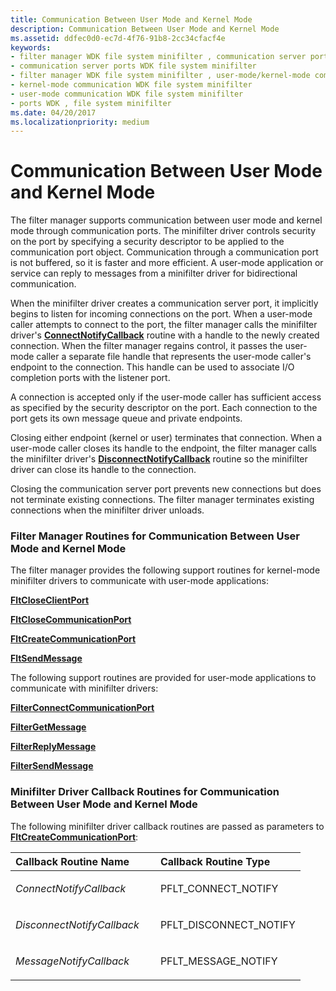 ```yaml
---
title: Communication Between User Mode and Kernel Mode
description: Communication Between User Mode and Kernel Mode
ms.assetid: ddfec0d0-ec7d-4f76-91b8-2cc34cfacf4e
keywords:
- filter manager WDK file system minifilter , communication server ports
- communication server ports WDK file system minifilter
- filter manager WDK file system minifilter , user-mode/kernel-mode communication
- kernel-mode communication WDK file system minifilter
- user-mode communication WDK file system minifilter
- ports WDK , file system minifilter
ms.date: 04/20/2017
ms.localizationpriority: medium
---
```


# Communication Between User Mode and Kernel Mode


The filter manager supports communication between user mode and kernel mode through communication ports. The minifilter driver controls security on the port by specifying a security descriptor to be applied to the communication port object. Communication through a communication port is not buffered, so it is faster and more efficient. A user-mode application or service can reply to messages from a minifilter driver for bidirectional communication.

When the minifilter driver creates a communication server port, it implicitly begins to listen for incoming connections on the port. When a user-mode caller attempts to connect to the port, the filter manager calls the minifilter driver's [**ConnectNotifyCallback**](/windows-hardware/drivers/ddi/fltkernel/nf-fltkernel-fltcreatecommunicationport) routine with a handle to the newly created connection. When the filter manager regains control, it passes the user-mode caller a separate file handle that represents the user-mode caller's endpoint to the connection. This handle can be used to associate I/O completion ports with the listener port.

A connection is accepted only if the user-mode caller has sufficient access as specified by the security descriptor on the port. Each connection to the port gets its own message queue and private endpoints.

Closing either endpoint (kernel or user) terminates that connection. When a user-mode caller closes its handle to the endpoint, the filter manager calls the minifilter driver's [**DisconnectNotifyCallback**](/windows-hardware/drivers/ddi/fltkernel/nf-fltkernel-fltcreatecommunicationport) routine so the minifilter driver can close its handle to the connection.

Closing the communication server port prevents new connections but does not terminate existing connections. The filter manager terminates existing connections when the minifilter driver unloads.

### <span id="Filter_Manager_Routines_for_Communication_Between_User_Mode_and_Kernel_Mode"></span><span id="filter_manager_routines_for_communication_between_user_mode_and_kernel_mode"></span><span id="FILTER_MANAGER_ROUTINES_FOR_COMMUNICATION_BETWEEN_USER_MODE_AND_KERNEL_MODE"></span>Filter Manager Routines for Communication Between User Mode and Kernel Mode

The filter manager provides the following support routines for kernel-mode minifilter drivers to communicate with user-mode applications:

[**FltCloseClientPort**](/windows-hardware/drivers/ddi/fltkernel/nf-fltkernel-fltcloseclientport)

[**FltCloseCommunicationPort**](/windows-hardware/drivers/ddi/fltkernel/nf-fltkernel-fltclosecommunicationport)

[**FltCreateCommunicationPort**](/windows-hardware/drivers/ddi/fltkernel/nf-fltkernel-fltcreatecommunicationport)

[**FltSendMessage**](/windows-hardware/drivers/ddi/fltkernel/nf-fltkernel-fltsendmessage)

The following support routines are provided for user-mode applications to communicate with minifilter drivers:

[**FilterConnectCommunicationPort**](/windows/desktop/api/fltuser/nf-fltuser-filterconnectcommunicationport)

[**FilterGetMessage**](/windows/desktop/api/fltuser/nf-fltuser-filtergetmessage)

[**FilterReplyMessage**](/windows/desktop/api/fltuser/nf-fltuser-filterreplymessage)

[**FilterSendMessage**](/windows/desktop/api/fltuser/nf-fltuser-filtersendmessage)

### <span id="Minifilter_Driver_Callback_Routines_for_Communication_Between_User_Mode_and_Kernel_Mode"></span><span id="minifilter_driver_callback_routines_for_communication_between_user_mode_and_kernel_mode"></span><span id="MINIFILTER_DRIVER_CALLBACK_ROUTINES_FOR_COMMUNICATION_BETWEEN_USER_MODE_AND_KERNEL_MODE"></span>Minifilter Driver Callback Routines for Communication Between User Mode and Kernel Mode

The following minifilter driver callback routines are passed as parameters to [**FltCreateCommunicationPort**](/windows-hardware/drivers/ddi/fltkernel/nf-fltkernel-fltcreatecommunicationport):

<table>
<colgroup>
<col width="50%" />
<col width="50%" />
</colgroup>
<thead>
<tr class="header">
<th align="left">Callback Routine Name</th>
<th align="left">Callback Routine Type</th>
</tr>
</thead>
<tbody>
<tr class="odd">
<td align="left"><p><em>ConnectNotifyCallback</em></p></td>
<td align="left"><p>PFLT_CONNECT_NOTIFY</p></td>
</tr>
<tr class="even">
<td align="left"><p><em>DisconnectNotifyCallback</em></p></td>
<td align="left"><p>PFLT_DISCONNECT_NOTIFY</p></td>
</tr>
<tr class="odd">
<td align="left"><p><em>MessageNotifyCallback</em></p></td>
<td align="left"><p>PFLT_MESSAGE_NOTIFY</p></td>
</tr>
</tbody>
</table>

 

 

